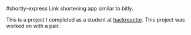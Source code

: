 #shortly-express
Link shortening app similar to bitly.

This is a project I completed as a student at [hackreactor](http://hackreactor.com). This project was worked on with a pair.

